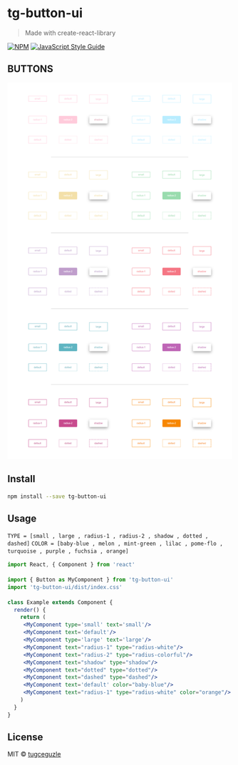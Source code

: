 # tg-button-ui

> Made with create-react-library

[![NPM](https://img.shields.io/npm/v/tg-button-ui.svg)](https://www.npmjs.com/package/tg-button-ui) [![JavaScript Style Guide](https://img.shields.io/badge/code_style-standard-brightgreen.svg)](https://standardjs.com)

## BUTTONS
![buttons](btn.png)

## Install

```bash
npm install --save tg-button-ui
```

## Usage

`TYPE = [small , large , radius-1 , radius-2 , shadow , dotted , dashed]`
`COLOR = [baby-blue , melon , mint-green , lilac , pome-flo , turquoise , purple , fuchsia , orange]`

```jsx
import React, { Component } from 'react'

import { Button as MyComponent } from 'tg-button-ui'
import 'tg-button-ui/dist/index.css'

class Example extends Component {
  render() {
    return (
     <MyComponent type='small' text='small'/>
     <MyComponent text='default'/>
     <MyComponent type='large' text='large'/>
     <MyComponent text="radius-1" type="radius-white"/>
     <MyComponent text="radius-2" type="radius-colorful"/>
     <MyComponent text="shadow" type="shadow"/>
     <MyComponent text="dotted" type="dotted"/>
     <MyComponent text="dashed" type="dashed"/>
     <MyComponent text='default' color="baby-blue"/>
     <MyComponent text="radius-1" type="radius-white" color="orange"/>
    )
  }
}
```
## License

MIT © [tugceguzle](https://github.com/tugceguzle)
